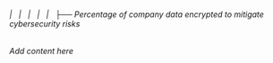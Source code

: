 ###### |   |   |   |   |   ├── Percentage of company data encrypted to mitigate cybersecurity risks

*Add content here*